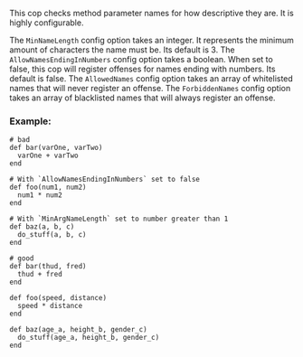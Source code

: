 This cop checks method parameter names for how descriptive they
are. It is highly configurable.

The `MinNameLength` config option takes an integer. It represents
the minimum amount of characters the name must be. Its default is 3.
The `AllowNamesEndingInNumbers` config option takes a boolean. When
set to false, this cop will register offenses for names ending with
numbers. Its default is false. The `AllowedNames` config option
takes an array of whitelisted names that will never register an
offense. The `ForbiddenNames` config option takes an array of
blacklisted names that will always register an offense.

### Example:
    # bad
    def bar(varOne, varTwo)
      varOne + varTwo
    end

    # With `AllowNamesEndingInNumbers` set to false
    def foo(num1, num2)
      num1 * num2
    end

    # With `MinArgNameLength` set to number greater than 1
    def baz(a, b, c)
      do_stuff(a, b, c)
    end

    # good
    def bar(thud, fred)
      thud + fred
    end

    def foo(speed, distance)
      speed * distance
    end

    def baz(age_a, height_b, gender_c)
      do_stuff(age_a, height_b, gender_c)
    end